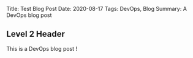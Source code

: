 Title: Test Blog Post
Date: 2020-08-17
Tags: DevOps, Blog
Summary: A DevOps blog post

## Level 2 Header

This is a DevOps blog post !